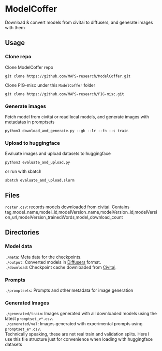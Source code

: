 # ModelCoffer

Download & convert models from civitai to diffusers, and generate images with them

## Usage
### Clone repo
Clone ModelCoffer repo
```
git clone https://github.com/MAPS-research/ModelCoffer.git
```

Clone PIG-misc under this `ModelCoffer` folder
```
git clone https://github.com/MAPS-research/PIG-misc.git
```

### Generate images
Fetch model from civitai or read local models, and generate images with metadatas in promptsets
```
python3 download_and_generate.py --gb --lr --fn --s train
```

### Upload to huggingface
Evaluate images and upload datasets to huggingface
```
python3 evaluate_and_upload.py
```
or run with sbatch
```
sbatch evaluate_and_upload.slurm
```


## Files
`roster.csv`: records models downloaded from civitai. Contains tag,model_name,model_id,modelVersion_name,modelVersion_id,modelVersion_url,modelVersion_trainedWords,model_download_count


## Directories
### Model data
`./meta`: Meta data for the checkpoints. \
`./output`: Converted models in [Diffusers](https://huggingface.co/docs/diffusers/index) format. \
`./download`: Checkpoint cache downloaded from [Civitai](https://civitai.com/).

### Prompts
`./promptsets`: Prompts and other metadata for image generation

### Generated Images
`./generated/train`: Images generated with all downloaded models using the latest `promptset_v*.csv`. \
`./generated/val`: Images generated with experimental prompts using `promptset_e*.csv`. \
Technically speaking, these are not real train and validation splits. Here I use this file structure just for convenience when loading with huggingface datasets

